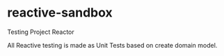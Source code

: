 # reactive-sandbox
Testing Project Reactor

All Reactive testing is made as Unit Tests based on create domain model.
